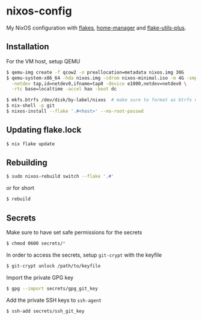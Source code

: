 # nixos-config
My NixOS configuration with [flakes](https://nixos.wiki/wiki/Flakes),
[home-manager](https://github.com/nix-community/home-manager) and
[flake-utils-plus](https://github.com/gytis-ivaskevicius/flake-utils-plus).

## Installation
For the VM host, setup QEMU
```bash
$ qemu-img create -f qcow2 -o preallocation=metadata nixos.img 30G
$ qemu-system-x86_64 -hda nixos.img -cdrom nixos-minimal.iso -m 4G -smp 2 \
  -netdev tap,id=netdev0,ifname=tap0 -device e1000,netdev=netdev0 \
  -rtc base=localtime -accel hax -boot dc
```

```bash
$ mkfs.btrfs /dev/disk/by-label/nixos  # make sure to format as btrfs not ext4!!
$ nix-shell -p git
$ nixos-install --flake '.#<host>' --no-root-passwd
```

## Updating flake.lock
```bash
$ nix flake update
```

## Rebuilding
```bash
$ sudo nixos-rebuild switch --flake '.#'
```
or for short
```bash
$ rebuild
```

## Secrets
Make sure to have set safe permissions for the secrets
```bash
$ chmod 0600 secrets/*
```

In order to access the secrets, setup `git-crypt` with the keyfile
```bash
$ git-crypt unlock /path/to/keyfile
```

Import the private GPG key
```bash
$ gpg --import secrets/gpg_git_key
```

Add the private SSH keys to `ssh-agent`
```bash
$ ssh-add secrets/ssh_git_key
```
